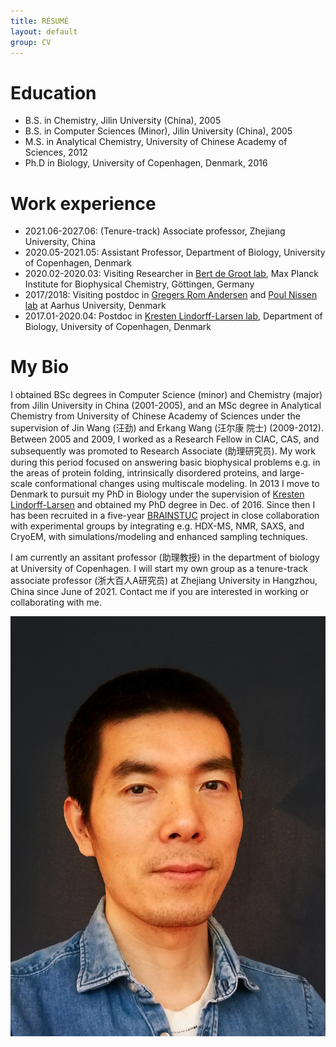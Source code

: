 ```yaml
---
title: RÉSUMÉ
layout: default
group: CV
---
```



Education
======
* B.S. in Chemistry, Jilin University (China), 2005
* B.S. in Computer Sciences (Minor), Jilin University (China), 2005
* M.S. in Analytical Chemistry, University of Chinese Academy of Sciences, 2012
* Ph.D in Biology, University of Copenhagen, Denmark, 2016

Work experience
======
* 2021.06-2027.06: (Tenure-track) Associate professor, Zhejiang University, China
* 2020.05-2021.05: Assistant Professor, Department of Biology, University of Copenhagen, Denmark
* 2020.02-2020.03: Visiting Researcher in [Bert de Groot lab](https://www.mpibpc.mpg.de/degroot), Max Planck Institute for Biophysical Chemistry, Göttingen, Germany
* 2017/2018: Visiting postdoc in [Gregers Rom Andersen](http://www.bioxray.au.dk/~gra/) and [Poul Nissen lab](https://dandrite.au.dk/people/group-leaders/nissen-group/) at Aarhus University, Denmark
* 2017.01-2020.04: Postdoc in [Kresten Lindorff-Larsen lab](https://scholar.google.com/citations?user=IQ59QNUAAAAJ&hl=en), Department of Biology, University of Copenhagen, Denmark


My Bio
======
I obtained BSc degrees in Computer Science (minor) and Chemistry (major) from Jilin University in China (2001-2005), and an MSc degree in Analytical Chemistry from University of Chinese Academy of Sciences under the supervision of Jin Wang (汪劲) and Erkang Wang (汪尔康 院士) (2009-2012). Between 2005 and 2009, I worked as a Research Fellow in CIAC, CAS, and subsequently was promoted to Research Associate (助理研究员). My work during this period focused on answering basic biophysical problems e.g. in the areas of protein folding, intrinsically disordered proteins, and large-scale conformational changes using multiscale modeling. In 2013 I move to Denmark to pursuit my PhD in Biology under the supervision of [Kresten Lindorff-Larsen](https://twitter.com/LindorffLarsen) and obtained my PhD degree in Dec. of 2016. Since then I has been recruited in a five-year [BRAINSTUC](https://brainstruc.ku.dk/) project in close collaboration with experimental groups by integrating e.g. HDX-MS, NMR, SAXS, and CryoEM, with simulations/modeling and enhanced sampling techniques. 


I am currently an assitant professor (助理教授) in the department of biology at University of Copenhagen. I will start my own group as a tenure-track associate professor (浙大百人A研究员) at Zhejiang University in Hangzhou, China since June of 2021. Contact me if you are interested in working or collaborating with me.

<img class="img-fluid" src="/static/img/yonghead2.jpeg" alt="tjump">



